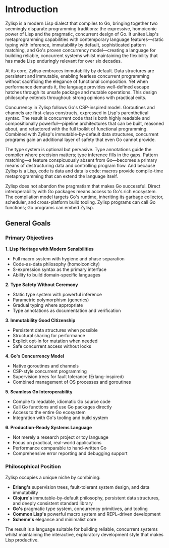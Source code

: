 # Introduction

Zylisp is a modern Lisp dialect that compiles to Go, bringing together two seemingly disparate programming traditions: the expressive, homoiconic power of Lisp and the pragmatic, concurrent design of Go. It unites Lisp's metaprogramming capabilities with contemporary language features—static typing with inference, immutability by default, sophisticated pattern matching, and Go's proven concurrency model—creating a language for building reliable, concurrent systems whilst maintaining the flexibility that has made Lisp enduringly relevant for over six decades.

At its core, Zylisp embraces immutability by default. Data structures are persistent and immutable, enabling fearless concurrent programming without sacrificing the elegance of functional composition. Yet when performance demands it, the language provides well-defined escape hatches through its unsafe package and mutable operations. This design philosophy extends throughout: strong opinions with practical exits.

Concurrency in Zylisp follows Go's CSP-inspired model. Goroutines and channels are first-class constructs, expressed in Lisp's parenthetical syntax. The result is concurrent code that is both highly readable and compositionally powerful—pipeline architectures that can be built, reasoned about, and refactored with the full toolkit of functional programming. Combined with Zylisp's immutable-by-default data structures, concurrent programs gain an additional layer of safety that even Go cannot provide.

The type system is optional but pervasive. Type annotations guide the compiler where precision matters; type inference fills in the gaps. Pattern matching—a feature conspicuously absent from Go—becomes a primary means of destructuring data and controlling program flow. And because Zylisp is a Lisp, code is data and data is code: macros provide compile-time metaprogramming that can extend the language itself.

Zylisp does not abandon the pragmatism that makes Go successful. Direct interoperability with Go packages means access to Go's rich ecosystem. The compilation model targets Go's runtime, inheriting its garbage collector, scheduler, and cross-platform build tooling. Zylisp programs can call Go functions; Go programs can embed Zylisp.

## General Goals

### Primary Objectives

**1. Lisp Heritage with Modern Sensibilities**

- Full macro system with hygiene and phase separation
- Code-as-data philosophy (homoiconicity)
- S-expression syntax as the primary interface
- Ability to build domain-specific languages

**2. Type Safety Without Ceremony**

- Static type system with powerful inference
- Parametric polymorphism (generics)
- Gradual typing where appropriate
- Type annotations as documentation and verification

**3. Immutability Good Citizenship**

- Persistent data structures when possible
- Structural sharing for performance
- Explicit opt-in for mutation when needed
- Safe concurrent access without locks

**4. Go's Concurrency Model**

- Native goroutines and channels
- CSP-style concurrent programming
- Supervision trees for fault tolerance (Erlang-inspired)
- Combined management of OS processes and goroutines

**5. Seamless Go Interoperability**

- Compile to readable, idiomatic Go source code
- Call Go functions and use Go packages directly
- Access to the entire Go ecosystem
- Integration with Go's tooling and build system

**6. Production-Ready Systems Language**

- Not merely a research project or toy language
- Focus on practical, real-world applications
- Performance comparable to hand-written Go
- Comprehensive error reporting and debugging support

### Philosophical Position

Zylisp occupies a unique niche by combining:

- **Erlang's** supervision trees, fault-tolerant system design, and data immutability
- **Clojure's** immutable-by-default philosophy, persistent data structures, and deeply consistent standard library
- **Go's** pragmatic type system, concurrency primitives, and tooling
- **Common Lisp's** powerful macro system and REPL-driven development
- **Scheme's** elegance and minimalist core

The result is a language suitable for building reliable, concurrent systems whilst maintaining the interactive, exploratory development style that makes Lisp productive.
